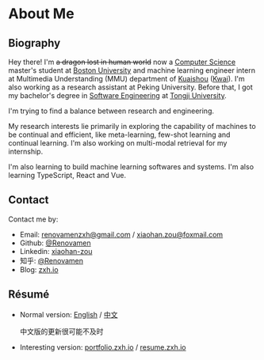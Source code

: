# About Me

## Biography

Hey there! I'm ~~a dragon lost in human world~~ now a [Computer Science](https://www.bu.edu/cs/) master's student at [Boston University](https://www.bu.edu/) and machine learning engineer intern at Multimedia Understanding (MMU) department of [Kuaishou](https://www.kuaishou.com/) ([Kwai](https://www.kwai.com/)). I'm also working as a research assistant at Peking University. Before that, I got my bachelor's degree in [Software Engineering](http://sse.tongji.edu.cn/) at [Tongji University](https://www.tongji.edu.cn/).

I'm trying to find a balance between research and engineering.

My research interests lie primarily in exploring the capability of machines to be continual and efficient, like meta-learning, few-shot learning and continual learning. I'm also working on multi-modal retrieval for my internship.

I'm also learning to build machine learning softwares and systems. I'm also learning TypeScript, React and Vue.


## Contact

Contact me by:

- Email: [renovamenzxh@gmail.com](mailto:renovamenzxh@gmail.com) / [xiaohan.zou@foxmail.com](mailto:xiaohan.zou@foxmail.com)
- Github: [@Renovamen](https://github.com/Renovamen)
- Linkedin: [xiaohan-zou](https://www.linkedin.com/in/xiaohan-zou)
- 知乎: [@Renovamen](https://www.zhihu.com/people/chao-neng-gui-su)
- Blog: [zxh.io](https://zxh.io)


## Résumé

- Normal version: [English](https://zxh.io/files/cv/en/brief.pdf) / [中文](https://zxh.io/files/cv/cn/brief.pdf)

  中文版的更新很可能不及时

- Interesting version: [portfolio.zxh.io](https://portfolio.zxh.io) / [resume.zxh.io](https://resume.zxh.io)
